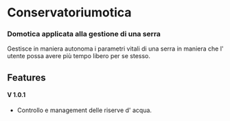 # Conservatoriumotica
### Domotica applicata alla gestione di una serra
Gestisce in maniera autonoma i parametri vitali di una serra in maniera che l' utente possa avere più tempo libero per se stesso.

## Features
#### V 1.0.1
 - Controllo e management delle riserve d' acqua.
